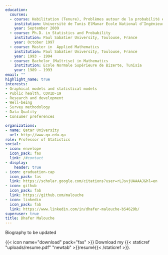 ```yaml
---
education:
  courses:
  - course: Habilitation (Tenure), Problèmes autour de la probabilité et de la statistique, Méthodes et Applications.
    institution: Université de Tunis ElManar Ecole National d’Ingénieurs de Tunis, Tunisia.
    year: September 2009
  - course: Ph.D. in Statistics and Probability
    institution: Paul Sabatier University, Toulouse, France 
    year: October 1997
  - course: Master in  Applied Mathematics  
    institution: Paul Sabatier University, Toulouse, France  
    year: 1993 - 1994
  - course: Bachelor (Maîtrise) in Mathematics
    institution: Ecole Normale Supérieure de Bizerte, Tunisia
    year: 1989 – 1993
email: ""
highlight_name: true
interests:
- Graphical models and statistical models 
- Public health, COVID-19
- Research and development
- Well-being
- Survey methodology
- Data Quality
- Consumer preferences

organizations:
- name: Qatar University 
  url: http://www.qu.edu.qa
role: Professor of Statistics
social:
- icon: envelope
  icon_pack: fas
  link: /#contact
- display:
    header: true
- icon: graduation-cap
  icon_pack: fas
  link: https://scholar.google.com/citations?user=rLJsvjUAAAAJ&hl=en
- icon: github
  icon_pack: fab
  link: https://github.com/malouche
- icon: linkedin
  icon_pack: fab
  link: https://www.linkedin.com/in/dhafer-malouche-b54629b/
superuser: true
title: Dhafer Malouche 
---
```


Biography to be updated 

{{< icon name="download" pack="fas" >}} Download my {{< staticref "uploads/resume.pdf" "newtab" >}}resumé{{< /staticref >}}.
